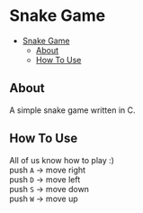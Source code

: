 # Snake Game
-   [Snake Game](#Snake-Game)
    - [About](#About)
    - [How To Use](#How-To-Use)
## About
A simple snake game written in C.
## How To Use
All of us know how to play :)
<br>
push `A` -> move right
<br>
push `D` -> move left
<br>
push `S` -> move down
<br>
push `W` -> move up
